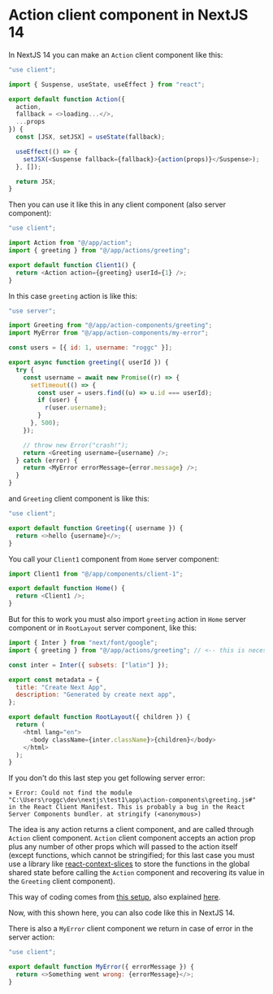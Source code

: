 # Action client component in NextJS 14

In NextJS 14 you can make an `Action` client component like this:

```javascript
"use client";

import { Suspense, useState, useEffect } from "react";

export default function Action({
  action,
  fallback = <>loading...</>,
  ...props
}) {
  const [JSX, setJSX] = useState(fallback);

  useEffect(() => {
    setJSX(<Suspense fallback={fallback}>{action(props)}</Suspense>);
  }, []);

  return JSX;
}
```

Then you can use it like this in any client component (also server component):

```javascript
"use client";

import Action from "@/app/action";
import { greeting } from "@/app/actions/greeting";

export default function Client1() {
  return <Action action={greeting} userId={1} />;
}
```

In this case `greeting` action is like this:

```javascript
"use server";

import Greeting from "@/app/action-components/greeting";
import MyError from "@/app/action-components/my-error";

const users = [{ id: 1, username: "roggc" }];

export async function greeting({ userId }) {
  try {
    const username = await new Promise((r) => {
      setTimeout(() => {
        const user = users.find((u) => u.id === userId);
        if (user) {
          r(user.username);
        }
      }, 500);
    });

    // throw new Error("crash!");
    return <Greeting username={username} />;
  } catch (error) {
    return <MyError errorMessage={error.message} />;
  }
}
```

and `Greeting` client component is like this:

```javascript
"use client";

export default function Greeting({ username }) {
  return <>hello {username}</>;
}
```

You call your `Client1` component from `Home` server component:

```javascript
import Client1 from "@/app/components/client-1";

export default function Home() {
  return <Client1 />;
}
```

But for this to work you must also import `greeting` action in `Home` server component or in `RootLayout` server component, like this:

```javascript
import { Inter } from "next/font/google";
import { greeting } from "@/app/actions/greeting"; // <-- this is necessary, if not fails to compile

const inter = Inter({ subsets: ["latin"] });

export const metadata = {
  title: "Create Next App",
  description: "Generated by create next app",
};

export default function RootLayout({ children }) {
  return (
    <html lang="en">
      <body className={inter.className}>{children}</body>
    </html>
  );
}
```

If you don't do this last step you get following server error:

`⨯ Error: Could not find the module "C:\Users\roggc\dev\nextjs\test1\app\action-components\greeting.js#" in the React Client Manifest. This is probably a bug in the React Server Components bundler. at stringify (<anonymous>)`

The idea is any action returns a client component, and are called through `Action` client component. `Action` client component accepts an action prop plus any number of other props which will passed to the action itself (except functions, which cannot be stringified; for this last case you must use a library like [react-context-slices](https://react-context-slices.github.io/) to store the functions in the global shared state before calling the `Action` component and recovering its value in the `Greeting` client component).

This way of coding comes from [this setup](https://github.com/roggc/rsc-ssr), also explained [here](https://rsc-setup.netlify.app/).

Now, with this shown here, you can also code like this in NextJS 14.

There is also a `MyError` client component we return in case of error in the server action:

```javascript
"use client";

export default function MyError({ errorMessage }) {
  return <>Something went wrong: {errorMessage}</>;
}
```
